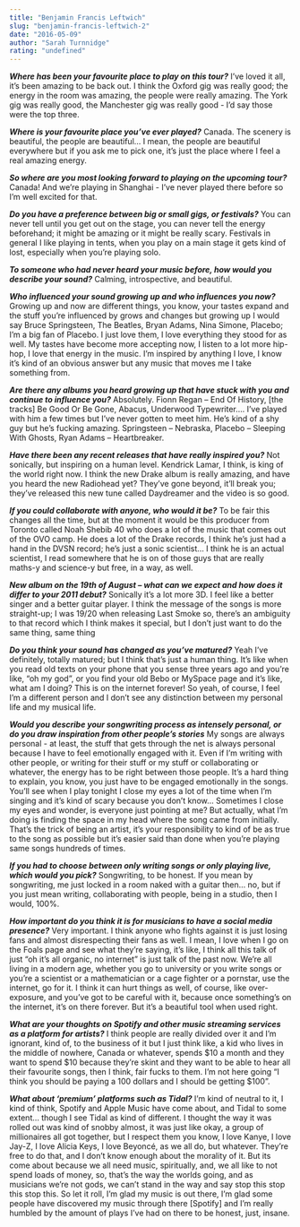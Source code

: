 ```yaml
---
title: "Benjamin Francis Leftwich"
slug: "benjamin-francis-leftwich-2"
date: "2016-05-09"
author: "Sarah Turnnidge"
rating: "undefined"
---
```


**_Where has been your favourite place to play on this tour?_** I’ve loved it all, it’s been amazing to be back out. I think the Oxford gig was really good; the energy in the room was amazing, the people were really amazing. The York gig was really good, the Manchester gig was really good - I’d say those were the top three.

**_Where is your favourite place you’ve ever played?_** Canada. The scenery is beautiful, the people are beautiful… I mean, the people are beautiful everywhere but if you ask me to pick one, it’s just the place where I feel a real amazing energy.

**_So where are you most looking forward to playing on the upcoming tour?_** Canada! And we’re playing in Shanghai - I’ve never played there before so I’m well excited for that.

**_Do you have a preference between big or small gigs, or festivals?_** You can never tell until you get out on the stage, you can never tell the energy beforehand; it might be amazing or it might be really scary. Festivals in general I like playing in tents, when you play on a main stage it gets kind of lost, especially when you’re playing solo.

**_To someone who had never heard your music before, how would you describe your sound?_** Calming, introspective, and beautiful.

**_Who influenced your sound growing up and who influences you now?_** Growing up and now are different things, you know, your tastes expand and the stuff you’re influenced by grows and changes but growing up I would say Bruce Springsteen, The Beatles, Bryan Adams, Nina Simone, Placebo; I’m a big fan of Placebo. I just love them, I love everything they stood for as well. My tastes have become more accepting now, I listen to a lot more hip-hop, I love that energy in the music. I’m inspired by anything I love, I know it’s kind of an obvious answer but any music that moves me I take something from.

**_Are there any albums you heard growing up that have stuck with you and continue to influence you?_** Absolutely. Fionn Regan – End Of History, \[the tracks\] Be Good Or Be Gone, Abacus, Underwood Typewriter…. I’ve played with him a few times but I’ve never gotten to meet him. He’s kind of a shy guy but he’s fucking amazing. Springsteen – Nebraska, Placebo – Sleeping With Ghosts, Ryan Adams – Heartbreaker.

**_Have there been any recent releases that have really inspired you?_** Not sonically, but inspiring on a human level. Kendrick Lamar, I think, is king of the world right now. I think the new Drake album is really amazing, and have you heard the new Radiohead yet? They’ve gone beyond, it’ll break you; they’ve released this new tune called Daydreamer and the video is so good.

**_If you could collaborate with anyone, who would it be?_** To be fair this changes all the time, but at the moment it would be this producer from Toronto called Noah Shebib 40 who does a lot of the music that comes out of the OVO camp. He does a lot of the Drake records, I think he’s just had a hand in the DVSN record; he’s just a sonic scientist… I think he is an actual scientist, I read somewhere that he is on of those guys that are really maths-y and science-y but free, in a way, as well.

**_New album on the 19th of August – what can we expect and how does it differ to your 2011 debut?_** Sonically it’s a lot more 3D. I feel like a better singer and a better guitar player. I think the message of the songs is more straight-up; I was 19/20 when releasing Last Smoke so, there’s an ambiguity to that record which I think makes it special, but I don’t just want to do the same thing, same thing

**_Do you think your sound has changed as you’ve matured?_** Yeah I’ve definitely, totally matured; but I think that’s just a human thing. It’s like when you read old texts on your phone that you sense three years ago and you’re like, “oh my god”, or you find your old Bebo or MySpace page and it’s like, what am I doing? This is on the internet forever! So yeah, of course, I feel I’m a different person and I don’t see any distinction between my personal life and my musical life.

**_Would you describe your songwriting process as intensely personal, or do you draw inspiration from other people’s stories_** My songs are always personal - at least, the stuff that gets through the net is always personal because I have to feel emotionally engaged with it. Even if I’m writing with other people, or writing for their stuff or my stuff or collaborating or whatever, the energy has to be right between those people. It’s a hard thing to explain, you know, you just have to be engaged emotionally in the songs. You’ll see when I play tonight I close my eyes a lot of the time when I’m singing and it’s kind of scary because you don’t know… Sometimes I close my eyes and wonder, is everyone just pointing at me? But actually, what I’m doing is finding the space in my head where the song came from initially. That’s the trick of being an artist, it’s your responsibility to kind of be as true to the song as possible but it’s easier said than done when you’re playing same songs hundreds of times.

**_If you had to choose between only writing songs or only playing live, which would you pick?_** Songwriting, to be honest. If you mean by songwriting, me just locked in a room naked with a guitar then… no, but if you just mean writing, collaborating with people, being in a studio, then I would, 100%.

**_How important do you think it is for musicians to have a social media presence?_** Very important. I think anyone who fights against it is just losing fans and almost disrespecting their fans as well. I mean, I love when I go on the Foals page and see what they’re saying, it’s like, I think all this talk of just “oh it’s all organic, no internet” is just talk of the past now. We’re all living in a modern age, whether you go to university or you write songs or you’re a scientist or a mathematician or a cage fighter or a pornstar, use the internet, go for it. I think it can hurt things as well, of course, like over-exposure, and you’ve got to be careful with it, because once something’s on the internet, it’s on there forever. But it’s a beautiful tool when used right.

**_What are your thoughts on Spotify and other music streaming services as a platform for artists?_** I think people are really divided over it and I’m ignorant, kind of, to the business of it but I just think like, a kid who lives in the middle of nowhere, Canada or whatever, spends $10 a month and they want to spend $10 because they’re skint and they want to be able to hear all their favourite songs, then I think, fair fucks to them. I’m not here going “I think you should be paying a 100 dollars and I should be getting $100”.

**_What about ‘premium’ platforms such as Tidal?_** I’m kind of neutral to it, I kind of think, Spotify and Apple Music have come about, and Tidal to some extent… though I see Tidal as kind of different. I thought the way it was rolled out was kind of snobby almost, it was just like okay, a group of millionaires all got together, but I respect them you know, I love Kanye, I love Jay-Z, I love Alicia Keys, I love Beyoncé, as we all do, but whatever. They’re free to do that, and I don’t know enough about the morality of it. But its come about because we all need music, spiritually, and, we all like to not spend loads of money, so, that’s the way the worlds going, and as musicians we’re not gods, we can’t stand in the way and say stop this stop this stop this. So let it roll, I’m glad my music is out there, I’m glad some people have discovered my music through there \[Spotify\] and I’m really humbled by the amount of plays I’ve had on there to be honest, just, insane.
